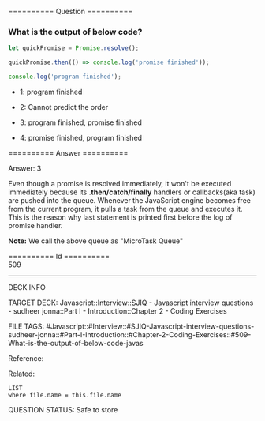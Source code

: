 ========== Question ==========  

### What is the output of below code?

```javascript
let quickPromise = Promise.resolve();

quickPromise.then(() => console.log('promise finished'));

console.log('program finished');
```

-   1: program finished

-   2: Cannot predict the order

-   3: program finished, promise finished

-   4: promise finished, program finished  

========== Answer ==========  

Answer: 3

Even though a promise is resolved immediately, it won't be executed immediately because its **.then/catch/finally** handlers or callbacks(aka task) are pushed into the queue. Whenever the JavaScript engine becomes free from the current program, it pulls a task from the queue and executes it. This is the reason why last statement is printed first before the log of promise handler.

**Note:** We call the above queue as "MicroTask Queue"

========== Id ==========  
509

---

DECK INFO

TARGET DECK: Javascript::Interview::SJIQ - Javascript interview questions - sudheer jonna::Part I - Introduction::Chapter 2 - Coding Exercises

FILE TAGS: #Javascript::#Interview::#SJIQ-Javascript-interview-questions-sudheer-jonna::#Part-I-Introduction::#Chapter-2-Coding-Exercises::#509-What-is-the-output-of-below-code-javas

Reference:

Related:

```dataview
LIST
where file.name = this.file.name
```

QUESTION STATUS: Safe to store
